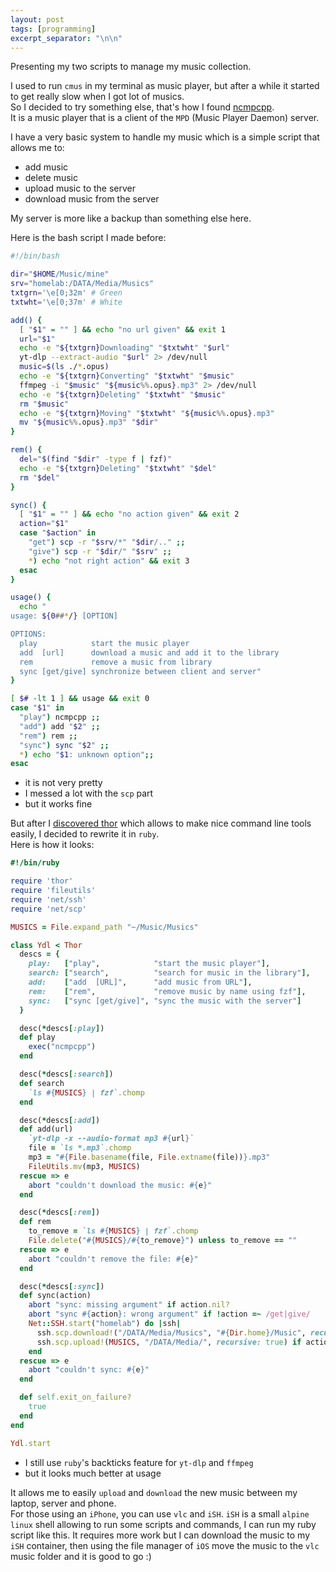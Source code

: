 ```yaml
---
layout: post
tags: [programming]
excerpt_separator: "\n\n"
---
```


Presenting my two scripts to manage my music collection.

I used to run `cmus` in my terminal as music player, but after a while it started to get really slow when I got lot of musics.  
So I decided to try something else, that's how I found [ncmpcpp](https://github.com/ncmpcpp/ncmpcpp).  
It is a music player that is a client of the `MPD` (Music Player Daemon) server.

I have a very basic system to handle my music which is a simple script that allows me to:
- add music
- delete music
- upload music to the server
- download music from the server

My server is more like a backup than something else here.

Here is the bash script I made before:
```bash
#!/bin/bash

dir="$HOME/Music/mine"
srv="homelab:/DATA/Media/Musics"
txtgrn='\e[0;32m' # Green
txtwht='\e[0;37m' # White

add() {
  [ "$1" = "" ] && echo "no url given" && exit 1
  url="$1"
  echo -e "${txtgrn}Downloading" "$txtwht" "$url"
  yt-dlp --extract-audio "$url" 2> /dev/null
  music=$(ls ./*.opus)
  echo -e "${txtgrn}Converting" "$txtwht" "$music"
  ffmpeg -i "$music" "${music%%.opus}.mp3" 2> /dev/null
  echo -e "${txtgrn}Deleting" "$txtwht" "$music"
  rm "$music"
  echo -e "${txtgrn}Moving" "$txtwht" "${music%%.opus}.mp3"
  mv "${music%%.opus}.mp3" "$dir"
}

rem() {
  del="$(find "$dir" -type f | fzf)"
  echo -e "${txtgrn}Deleting" "$txtwht" "$del"
  rm "$del"
}

sync() {
  [ "$1" = "" ] && echo "no action given" && exit 2
  action="$1"
  case "$action" in
    "get") scp -r "$srv/*" "$dir/.." ;;
    "give") scp -r "$dir/" "$srv" ;;
    *) echo "not right action" && exit 3
  esac
}

usage() {
  echo "
usage: ${0##*/} [OPTION]

OPTIONS:
  play            start the music player
  add  [url]      download a music and add it to the library
  rem             remove a music from library
  sync [get/give] synchronize between client and server"
}

[ $# -lt 1 ] && usage && exit 0
case "$1" in
  "play") ncmpcpp ;;
  "add") add "$2" ;;
  "rem") rem ;;
  "sync") sync "$2" ;;
  *) echo "$1: unknown option";;
esac
```
- it is not very pretty
- I messed a lot with the `scp` part
- but it works fine

But after I [discovered thor](/2023-04-25/Discovered-thor.html) which allows to make nice command line tools easily, I decided to rewrite it in `ruby`.  
Here is how it looks:
```ruby
#!/bin/ruby

require 'thor'
require 'fileutils'
require 'net/ssh'
require 'net/scp'

MUSICS = File.expand_path "~/Music/Musics"

class Ydl < Thor
  descs = {
    play:   ["play",            "start the music player"],
    search: ["search",          "search for music in the library"],
    add:    ["add  [URL]",      "add music from URL"],
    rem:    ["rem",             "remove music by name using fzf"],
    sync:   ["sync [get/give]", "sync the music with the server"]
  }

  desc(*descs[:play])
  def play
    exec("ncmpcpp")
  end

  desc(*descs[:search])
  def search
    `ls #{MUSICS} | fzf`.chomp
  end

  desc(*descs[:add])
  def add(url)
    `yt-dlp -x --audio-format mp3 #{url}`
    file = `ls *.mp3`.chomp
    mp3 = "#{File.basename(file, File.extname(file))}.mp3"
    FileUtils.mv(mp3, MUSICS)
  rescue => e
    abort "couldn't download the music: #{e}"
  end

  desc(*descs[:rem])
  def rem
    to_remove = `ls #{MUSICS} | fzf`.chomp
    File.delete("#{MUSICS}/#{to_remove}") unless to_remove == ""
  rescue => e
    abort "couldn't remove the file: #{e}"
  end

  desc(*descs[:sync])
  def sync(action)
    abort "sync: missing argument" if action.nil?
    abort "sync #{action}: wrong argument" if !action =~ /get|give/
    Net::SSH.start("homelab") do |ssh|
      ssh.scp.download!("/DATA/Media/Musics", "#{Dir.home}/Music", recursive: true) if action == "get"
      ssh.scp.upload!(MUSICS, "/DATA/Media/", recursive: true) if action == "give"
    end
  rescue => e
    abort "couldn't sync: #{e}"
  end

  def self.exit_on_failure?
    true
  end
end

Ydl.start
```
- I still use `ruby`'s backticks feature for `yt-dlp` and `ffmpeg`
- but it looks much better at usage

It allows me to easily `upload` and `download` the new music between my laptop, server and phone.  
For those using an `iPhone`, you can use `vlc` and `iSH`.
`iSH` is a small `alpine linux` shell allowing to run some scripts and commands, I can run my ruby script like this.
It requires more work but I can download the music to my `iSH` container, then using the file manager of `iOS` move the music to the `vlc` music folder and it is good to go :)